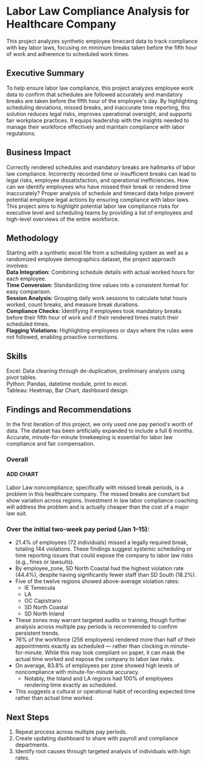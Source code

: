 # Labor Law Compliance Analysis for Healthcare Company
This project analyzes synthetic employee timecard data to track compliance with key labor laws, focusing on minimum breaks taken before the fifth hour of work and adherence to scheduled work times.

## Executive Summary
To help ensure labor law compliance, this project analyzes employee work data to confirm that schedules are followed accurately and mandatory breaks are taken before the fifth hour of the employee's day. By highlighting scheduling deviations, missed breaks, and inaccurate time reporting, this solution reduces legal risks, improves operational oversight, and supports fair workplace practices. It equips leadership with the insights needed to manage their workforce effectively and maintain compliance with labor regulations.

## Business Impact
Correctly rendered schedules and mandatory breaks are hallmarks of labor law compliance. Incorrectly recorded time or insufficient breaks can lead to legal risks, employee dissatisfaction, and operational inefficiencies. How can we identify employees who have missed their break or rendered time inaccurately? Proper analysis of schedule and timecard data helps prevent potential employee legal actions by ensuring compliance with labor laws. This project aims to highlight potential labor law compliance risks for executive level and scheduling teams by providing a list of employees and high-level overviews of the entire workforce.

## Methodology
Starting with a synthetic excel file from a scheduling system as well as a randomized employee demographics dataset, the project approach involves: <br>
  **Data Integration:** Combining schedule details with actual worked hours for each employee. <br>
  **Time Conversion:** Standardizing time values into a consistent format for easy comparison. <br>
  **Session Analysis:** Grouping daily work sessions to calculate total hours worked, count breaks, and measure break durations. <br>
  **Compliance Checks:** Identifying if employees took mandatory breaks before their fifth hour of work and if their rendered times match their scheduled times. <br>
  **Flagging Violations:** Highlighting employees or days where the rules were not followed, enabling proactive corrections. <br>

## Skills
Excel: Data cleaning through de-duplication, preliminary analysis using pivot tables. <br>
Python: Pandas, datetime module, print to excel. <br>
Tableau: Heatmap, Bar Chart, dashboard design. <br>

## Findings and Recommendations 
In the first iteration of this project, we only used one pay period's worth of data. The dataset has been artificially expanded to include a full 6 months. Accurate, minute-for-minute timekeeping is essential for labor law compliance and fair compensation. 
### Overall

#### ADD CHART
Labor Law noncompliance, specifically with missed break periods, is a problem in this healthcare company.
The missed breaks are constant but show variation across regions.
Investment in law labor compliance coaching will address the problem and is actually cheaper than the cost of a major law suit.

### Over the initial two-week pay period (Jan 1–15):
- 21.4% of employees (72 individuals) missed a legally required break, totaling 144 violations.
These findings suggest systemic scheduling or time reporting issues that could expose the company to labor law risks (e.g., fines or lawsuits).
- By employee_zone, SD North Coastal had the highest violation rate (44.4%), despite having significantly fewer staff than SD South (18.2%).
- Five of the twelve regions showed above-average violation rates:
  - IE Temecula
  - LA
  - OC Capistrano
  - SD North Coastal
  - SD North Inland <br>
- These zones may warrant targeted audits or training, though further analysis across multiple pay periods is recommended to confirm persistent trends.
- 76% of the workforce (256 employees) rendered more than half of their appointments exactly as scheduled — rather than clocking in minute-for-minute.
While this may look compliant on paper, it can mask the actual time worked and expose the company to labor law risks.
- On average, 83.8% of employees per zone showed high levels of noncompliance with minute-for-minute accuracy.
  - Notably, the Inland and LA regions had 100% of employees rendering time exactly as scheduled.
- This suggests a cultural or operational habit of recording expected time rather than actual time worked.

## Next Steps
1. Repeat process across multiple pay periods.
2. Create updating dashboard to share with payroll and compliance departments.
3. Identify root causes through targeted analysis of individuals with high rates. 
